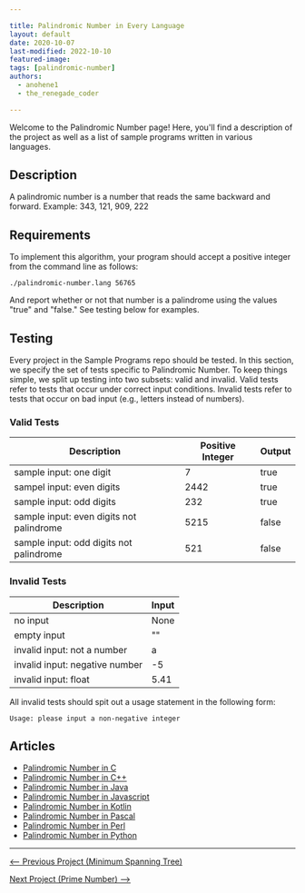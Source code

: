 ```yaml
---

title: Palindromic Number in Every Language
layout: default
date: 2020-10-07
last-modified: 2022-10-10
featured-image: 
tags: [palindromic-number]
authors:
  - anohene1
  - the_renegade_coder

---
```


Welcome to the Palindromic Number page! Here, you'll find a description of the project as well as a list of sample programs written in various languages.

## Description

A palindromic number is a number that reads the same backward and forward.
Example: 343, 121, 909, 222


## Requirements

To implement this algorithm, your program should accept a positive integer
from the command line as follows:

```console
./palindromic-number.lang 56765
```

And report whether or not that number is a palindrome using the values
"true" and "false." See testing below for examples.


## Testing

Every project in the Sample Programs repo should be tested. In this section, we specify the set of tests specific to Palindromic Number. To keep things simple, we split up testing into two subsets: valid and invalid. Valid tests refer to tests that occur under correct input conditions. Invalid tests refer to tests that occur on bad input (e.g., letters instead of numbers).

### Valid Tests

| Description                              | Positive Integer | Output |
| ---------------------------------------- | ---------------- | ------ |
| sample input: one digit                  | 7                | true   |
| sampel input: even digits                | 2442             | true   |
| sample input: odd digits                 | 232              | true   |
| sample input: even digits not palindrome | 5215             | false  |
| sample input: odd digits not palindrome  | 521              | false  |


### Invalid Tests

| Description                    | Input |
| ------------------------------ | ----- |
| no input                       | None  |
| empty input                    | ""    |
| invalid input: not a number    | a     |
| invalid input: negative number | -5    |
| invalid input: float           | 5.41  |

All invalid tests should spit out a usage statement in the following form: 

```
Usage: please input a non-negative integer
```


## Articles

- [Palindromic Number in C](https://sampleprograms.io/projects/palindromic-number/c)
- [Palindromic Number in C++](https://sampleprograms.io/projects/palindromic-number/c-plus-plus)
- [Palindromic Number in Java](https://sampleprograms.io/projects/palindromic-number/java)
- [Palindromic Number in Javascript](https://sampleprograms.io/projects/palindromic-number/javascript)
- [Palindromic Number in Kotlin](https://sampleprograms.io/projects/palindromic-number/kotlin)
- [Palindromic Number in Pascal](https://sampleprograms.io/projects/palindromic-number/pascal)
- [Palindromic Number in Perl](https://sampleprograms.io/projects/palindromic-number/perl)
- [Palindromic Number in Python](https://sampleprograms.io/projects/palindromic-number/python)

---

<nav class="project-nav">

<div id="prev">

[<-- Previous Project (Minimum Spanning Tree)](https://sampleprograms.io/projects/minimum-spanning-tree)

</div>

<div id="next">

[Next Project (Prime Number) -->](https://sampleprograms.io/projects/prime-number)

</div>

</nav>